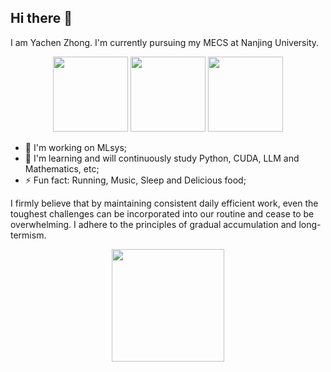 ## Hi there 👋

I am Yachen Zhong. I'm currently pursuing my MECS at Nanjing University.

<div align="center">
  <img src="https://github-readme-stats.vercel.app/api?username=ExtraBits42&show_icons=true" style="height: 120px;"/>
  <img src="https://streak-stats.demolab.com/?user=ExtraBits42" style="height: 120px;"/>
  <img src="https://github-readme-stats.vercel.app/api/top-langs/?username=ExtraBits42&layout=compact" style="height: 120px;"/>
</div>

- 🔭 I'm working on MLsys;
- 🌱 I'm learning and will continuously study Python, CUDA, LLM and Mathematics, etc;
- ⚡ Fun fact: Running, Music, Sleep and Delicious food;

I firmly believe that by maintaining consistent daily efficient work, even the toughest challenges can be incorporated into our routine and cease to be overwhelming. I adhere to the principles of gradual accumulation and long-termism.

<div align="center">
  <img src="https://github-readme-activity-graph.vercel.app/graph?username=ExtraBits42&theme=react&days=30" style="height: 180px;"/>
</div>
